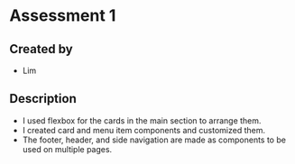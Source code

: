 # Assessment 1
## Created by
- Lim
## Description
- I used flexbox for the cards in the main section to arrange them.
- I created card and menu item components and customized them.
- The footer, header, and side navigation are made as components to be used on multiple pages.